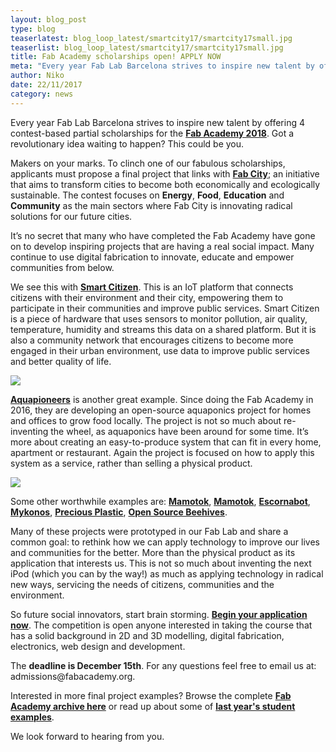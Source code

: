 ```yaml
---
layout: blog_post
type: blog
teaserlatest: blog_loop_latest/smartcity17/smartcity17small.jpg
teaserlist: blog_loop_latest/smartcity17/smartcity17small.jpg
title: Fab Academy scholarships open! APPLY NOW
meta: "Every year Fab Lab Barcelona strives to inspire new talent by offering 4 contest-based partial scholarships for the Fab Academy 2018."
author: Niko
date: 22/11/2017 
category: news
---
```


<p>Every year Fab Lab Barcelona strives to inspire new talent by offering 4 contest-based partial scholarships for the <strong><a href="https://fablabbcn.org/fab_academy_18.html">Fab Academy 2018</a></strong>. Got a revolutionary idea waiting to happen? This could be you.</p>

<p>Makers on your marks. To clinch one of our fabulous scholarships, applicants must propose a final project that links with <strong><a href="http://fab.city/about/">Fab City</a></strong>; an initiative that aims to transform cities to become both economically and ecologically sustainable. The contest focuses on <strong>Energy</strong>, <strong>Food</strong>, <strong>Education</strong> and <strong>Community</strong> as the main sectors where Fab City is innovating radical solutions for our future cities.
</p>

<p>It’s no secret that many who have completed the Fab Academy have gone on to develop inspiring projects that are having a real social impact. Many continue to use digital fabrication to innovate, educate and empower communities from below.</p>

<p>We see this with <strong><a href="https://smartcitizen.me/">Smart Citizen</a></strong>. This is an IoT platform that connects citizens with their environment and their city, empowering them to participate in their communities and improve public services. Smart Citizen is a piece of hardware that uses sensors to  monitor pollution, air quality, temperature, humidity and streams this data on a shared platform. But it is also a community network that encourages citizens to become more engaged in their urban environment, use data to improve public services and better quality of life.</p>

<img src="http://www.fablabbcn.org/img/projects/projects_loop/smart_citizen.jpg">

<p><strong><a href="http://aquapioneers.io/">Aquapioneers</a></strong> is another great example. Since doing the Fab Academy in 2016, they are developing an open-source aquaponics project for homes and offices to grow food locally. The project is not so much about re-inventing the wheel, as aquaponics have been around for some time. It’s more about creating an easy-to-produce system that can fit in every home, apartment or restaurant. Again the project is focused on how to apply this system as a service, rather than selling a physical product.</p>

<img src="http://www.fablabbcn.org/img/blog/blog_loop_latest/aqua2.jpg">


<p>Some other worthwhile examples are: <strong><a href="https://www.mamotok.org/">Mamotok</a></strong>, <strong><a href="https://www.mamotok.org/">Mamotok</a></strong>, <strong><a href="http://escornabot.com/web/en/content/how">Escornabot</a></strong>, <strong><a href="http://fabacademy.org/archives/2015/eu/students/postma.ronald/02_progress/week_19.html">Mykonos</a></strong>, <strong><a href="https://preciousplastic.com/">Precious Plastic</a></strong>, <strong><a href="https://www.osbeehives.com/">Open Source Beehives</a></strong>.</p> 

<p>Many of these projects were prototyped in our Fab Lab and share a common goal: to rethink how we can apply technology to improve our lives and communities for the better. More than the physical product as its application that interests us. This is not so much about inventing the next iPod (which you can by the way!) as much as applying technology in radical new ways, servicing the needs of citizens, communities and the environment.</p>

<p>So future social innovators, start brain storming. <strong><a href="https://iaacbarcelona.typeform.com/to/SeUKBd">Begin your application now</a></strong>. The competition is open anyone interested in taking the course that has a solid background in 2D and 3D modelling, digital fabrication, electronics, web design and development.</p>

<p>The <strong>deadline is December 15th</strong>. For any questions feel free to email us at: admissions@fabacademy.org.</p>

<p>Interested in more final project examples? Browse the complete <strong><a href="http://archive.fabacademy.org/">Fab Academy archive here</a></strong> or read up about some of <strong><a href="https://fablabbcn.org/news/2017/11/07/fabacademy17story.html">last year's student examples</a></strong>.</p>

<p>We look forward to hearing from you.</p>



